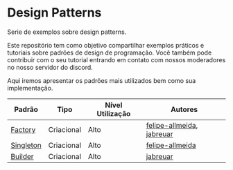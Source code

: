 # Design Patterns
Serie de exemplos sobre design patterns. 

Este repositório tem como objetivo compartilhar exemplos práticos e tutoriais sobre padrões de design de programação. Você também pode contribuir com o seu tutorial entrando em contato com nossos moderadores no nosso servidor do discord.

Aqui iremos apresentar os padrões mais utilizados bem como sua implementação.

Padrão| Tipo | Nível Utilização | Autores
------- | ------- | ------- | -------
[Factory](https://github.com/Pampa-Devs/design-patterns-factory) | Criacional | Alto | [felipe-allmeida](https://github.com/felipe-allmeida), [jabreuar](https://github.com/jabreuar)
[Singleton](https://github.com/Pampa-Devs/design-patterns-singleton) | Criacional | Alto | [felipe-allmeida](https://github.com/felipe-allmeida)
[Builder](https://github.com/Pampa-Devs/design-patterns-builder) | Criacional | Alto | [jabreuar](https://github.com/jabreuar)

